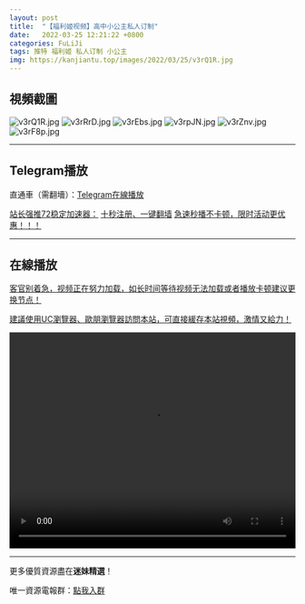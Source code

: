 ```yaml
---
layout: post
title:  "【福利姬视频】高中小公主私人订制"
date:   2022-03-25 12:21:22 +0800
categories: FuLiJi
tags: 推特 福利姬 私人订制 小公主
img: https://kanjiantu.top/images/2022/03/25/v3rQ1R.jpg
---
```



## 視頻截圖

![v3rQ1R.jpg](https://kanjiantu.top/images/2022/03/25/v3rQ1R.jpg)
![v3rRrD.jpg](https://kanjiantu.top/images/2022/03/25/v3rRrD.jpg)
![v3rEbs.jpg](https://kanjiantu.top/images/2022/03/25/v3rEbs.jpg)
![v3rpJN.jpg](https://kanjiantu.top/images/2022/03/25/v3rpJN.jpg)
![v3rZnv.jpg](https://kanjiantu.top/images/2022/03/25/v3rZnv.jpg)
![v3rF8p.jpg](https://kanjiantu.top/images/2022/03/25/v3rF8p.jpg)

* * *
## Telegram播放

直通車（需翻墻）：[Telegram在線播放](https://t.me/mimeijingxuan/330)

<u>站长强推72稳定加速器：</u> [十秒注册、一键翻墙](https://www.mimei.blog/skip/vpn.html)
<u>急速秒播不卡顿，限时活动更优惠！！！</u>
* * *
## 在線播放
<u>客官别着急，视频正在努力加载，如长时间等待视频无法加载或者播放卡顿建议更换节点！</u>

<u>建議使用UC瀏覽器、歐朋瀏覽器訪問本站，可直接緩存本站視頻，激情又給力！</u>
<center><video src="https://cdn.publer.io/uploads/videos/623d45bbdb279761fe397964/9ed013f06dbed4e4c31dcc58b689583c.mp4" width="100%" height="380px" controls="controls"></video></center>


* * *
更多優質資源盡在**迷妹精選**！

唯一資源電報群：[點我入群](https://t.me/mimeijingxuan)


